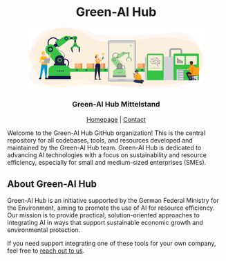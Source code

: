 <div align="center">
  <h1 align="center">Green-AI Hub</h1>

  <p align="center">
    <a href="https://www.green-ai-hub.de">
    <img src="images/green-ai-hub-keyvisual.svg" alt="Logo" width="80%">
  </a>
    <br />
    <h3 align="center"><strong>Green-AI Hub Mittelstand</strong></h3>
    <a href="https://www.green-ai-hub.de"><u>Homepage</u></a> 
    | 
    <a href="https://www.green-ai-hub.de/kontakt"><u>Contact</u></a>
  
   
  </p>
</div>

Welcome to the Green-AI Hub GitHub organization! This is the central repository for all codebases, tools, and resources developed and maintained by the Green-AI Hub team. Green-AI Hub is dedicated to advancing AI technologies with a focus on sustainability and resource efficiency, especially for small and medium-sized enterprises (SMEs).

## About Green-AI Hub

Green-AI Hub is an initiative supported by the German Federal Ministry for the Environment, aiming to promote the use of AI for resource efficiency. Our mission is to provide practical, solution-oriented approaches to integrating AI in ways that support sustainable economic growth and environmental protection.

If you need support integrating one of these tools for your own company, feel free to <a href="mailto:info@green-ai-hub.de">reach out to us</a>.